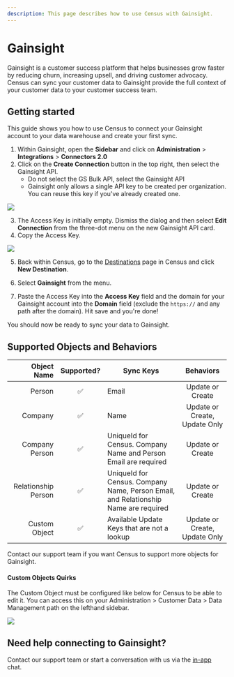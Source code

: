 ```yaml
---
description: This page describes how to use Census with Gainsight.
---
```


# Gainsight

Gainsight is a customer success platform that helps businesses grow faster by reducing churn, increasing upsell, and driving customer advocacy. Census can sync your customer data to Gainsight provide the full context of your customer data to your customer success team.

## Getting started

This guide shows you how to use Census to connect your Gainsight account to your data warehouse and create your first sync.

1. Within Gainsight, open the **Sidebar** and click on **Administration** > **Integrations** > **Connectors 2.0**
2. Click on the **Create Connection** button in the top right, then select the Gainsight API.
   - Do not select the GS Bulk API, select the Gainsight API
   - Gainsight only allows a single API key to be created per organization. You can reuse this key if you've already created one.

![](<../.gitbook/assets/Screen Shot 2021-11-19 at 8.28.18 PM.png>)

3. The Access Key is initially empty. Dismiss the dialog and then select **Edit Connection** from the three-dot menu on the new Gainsight API card.
4. Copy the Access Key.

![](<../.gitbook/assets/Gainsight Credentials.png>)

5. Back within Census, go to the [Destinations](https://app.getcensus.com/destinations) page in Census and click **New Destination**.
6. Select **Gainsight** from the menu.

7. Paste the Access Key into the **Access Key** field and the domain for your Gainsight account into the **Domain** field (exclude the `https://` and any path after the domain). Hit save and you're done!

You should now be ready to sync your data to Gainsight.

## Supported Objects and Behaviors

|     **Object Name** | **Supported?** | **Sync Keys**                                                                       | **Behaviors** |
| ------------------: | :------------: | ----------------------------------------------------------------------------------- | :------------: |
|              Person |        ✅       | Email                                                                               | Update or Create |
|             Company |        ✅       | Name                                                                                | Update or Create, Update Only |
|      Company Person |        ✅       | UniqueId for Census. Company Name and Person Email are required                     | Update or Create |
| Relationship Person |        ✅       | UniqueId for Census. Company Name, Person Email, and Relationship Name are required | Update or Create |
|       Custom Object |        ✅       | Available Update Keys that are not a lookup                                         | Update or Create, Update Only |

Contact our support team if you want Census to support more objects for Gainsight.

#### Custom Objects Quirks

The Custom Object must be configured like below for Census to be able to edit it. You can access this on your Administration > Customer Data > Data Management path on the lefthand sidebar.

![](<../.gitbook/assets/Screen Shot 2022-02-01 at 6.47.18 PM.png>)

## Need help connecting to Gainsight?

Contact our support team or start a conversation with us via the [in-app](https://app.getcensus.com) chat.
